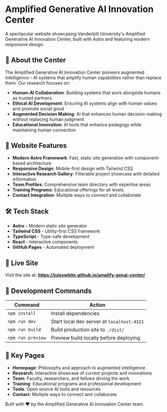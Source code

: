 # Amplified Generative AI Innovation Center

A spectacular website showcasing Vanderbilt University's Amplified Generative AI Innovation Center, built with Astro and featuring modern responsive design.

## 🌟 About the Center

The Amplified Generative AI Innovation Center pioneers augmented intelligence - AI systems that amplify human capabilities rather than replace them. Our research focuses on:

- **Human-AI Collaboration**: Building systems that work alongside humans as trusted partners
- **Ethical AI Development**: Ensuring AI systems align with human values and promote social good  
- **Augmented Decision Making**: AI that enhances human decision-making without replacing human judgment
- **Educational Innovation**: AI tools that enhance pedagogy while maintaining human connection

## 🚀 Website Features

- **Modern Astro Framework**: Fast, static site generation with component-based architecture
- **Responsive Design**: Mobile-first design with Tailwind CSS
- **Interactive Research Gallery**: Filterable project showcase with detailed information
- **Team Profiles**: Comprehensive team directory with expertise areas
- **Training Programs**: Educational offerings for all levels
- **Contact Integration**: Multiple ways to connect and collaborate

## 🛠️ Tech Stack

- **Astro** - Modern static site generator
- **Tailwind CSS** - Utility-first CSS framework  
- **TypeScript** - Type-safe development
- **React** - Interactive components
- **GitHub Pages** - Automated deployment

## 📱 Live Site

Visit the site at: **https://juleswhite.github.io/amplify-genai-center/**

## 🧞 Development Commands

| Command | Action |
|---------|--------|
| `npm install` | Install dependencies |
| `npm run dev` | Start local dev server at `localhost:4321` |
| `npm run build` | Build production site to `./dist/` |
| `npm run preview` | Preview build locally before deploying |

## 🎯 Key Pages

- **Homepage**: Philosophy and approach to augmented intelligence
- **Research**: Interactive showcase of current projects and innovations
- **Team**: Faculty, researchers, and fellows driving the work
- **Training**: Educational programs and professional development
- **Tools**: Open source AI tools and resources
- **Contact**: Multiple ways to connect and collaborate

Built with ❤️ by the Amplified Generative AI Innovation Center team.
